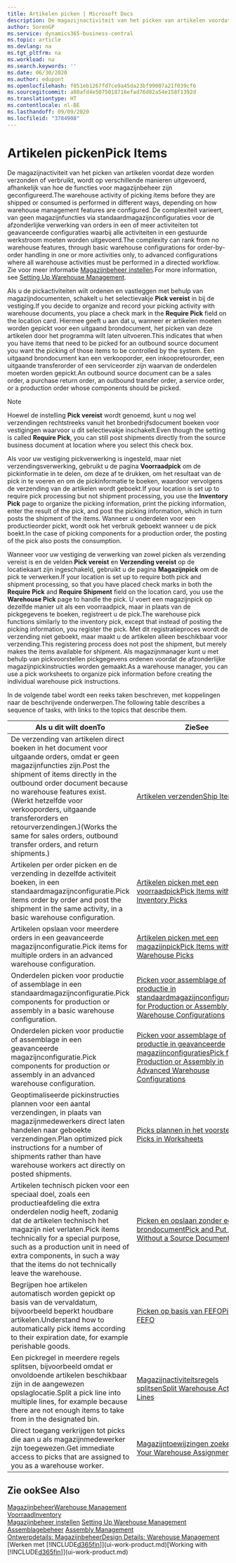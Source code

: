 ```yaml
---
title: Artikelen picken | Microsoft Docs
description: De magazijnactiviteit van het picken van artikelen voordat deze worden verzonden of verbruikt, wordt op verschillende manieren uitgevoerd, afhankelijk van hoe de functies voor magazijnbeheer zijn geconfigureerd. De complexiteit van de instelling varieert, van geen magazijnfuncties via standaardmagazijnconfiguraties voor de afzonderlijke verwerking van orders in een of meer activiteiten tot geavanceerde configuraties waarbij alle activiteiten in een gestuurde werkstroom moeten worden uitgevoerd.
author: SorenGP
ms.service: dynamics365-business-central
ms.topic: article
ms.devlang: na
ms.tgt_pltfrm: na
ms.workload: na
ms.search.keywords: ''
ms.date: 06/30/2020
ms.author: edupont
ms.openlocfilehash: f051eb1267fd7ce9a45da23bf99007a21f039cf6
ms.sourcegitcommit: a80afd4e5075018716efad76d82a54e158f1392d
ms.translationtype: HT
ms.contentlocale: nl-BE
ms.lasthandoff: 09/09/2020
ms.locfileid: "3784908"
---
```

# <a name="pick-items"></a><span data-ttu-id="58b0b-104">Artikelen picken</span><span class="sxs-lookup"><span data-stu-id="58b0b-104">Pick Items</span></span>

<span data-ttu-id="58b0b-105">De magazijnactiviteit van het picken van artikelen voordat deze worden verzonden of verbruikt, wordt op verschillende manieren uitgevoerd, afhankelijk van hoe de functies voor magazijnbeheer zijn geconfigureerd.</span><span class="sxs-lookup"><span data-stu-id="58b0b-105">The warehouse activity of picking items before they are shipped or consumed is performed in different ways, depending on how warehouse management features are configured.</span></span> <span data-ttu-id="58b0b-106">De complexiteit varieert, van geen magazijnfuncties via standaardmagazijnconfiguraties voor de afzonderlijke verwerking van orders in een of meer activiteiten tot geavanceerde configuraties waarbij alle activiteiten in een gestuurde werkstroom moeten worden uitgevoerd.</span><span class="sxs-lookup"><span data-stu-id="58b0b-106">The complexity can rank from no warehouse features, through basic warehouse configurations for order-by-order handling in one or more activities only, to advanced configurations where all warehouse activities must be performed in a directed workflow.</span></span> <span data-ttu-id="58b0b-107">Zie voor meer informatie [Magazijnbeheer instellen](warehouse-setup-warehouse.md).</span><span class="sxs-lookup"><span data-stu-id="58b0b-107">For more information, see [Setting Up Warehouse Management](warehouse-setup-warehouse.md).</span></span>

<span data-ttu-id="58b0b-108">Als u de pickactiviteiten wilt ordenen en vastleggen met behulp van magazijndocumenten, schakelt u het selectievakje **Pick vereist** in bij de vestiging.</span><span class="sxs-lookup"><span data-stu-id="58b0b-108">If you decide to organize and record your picking activity with warehouse documents, you place a check mark in the **Require Pick** field on the location card.</span></span> <span data-ttu-id="58b0b-109">Hiermee geeft u aan dat u, wanneer er artikelen moeten worden gepickt voor een uitgaand brondocument, het picken van deze artikelen door het programma wilt laten uitvoeren.</span><span class="sxs-lookup"><span data-stu-id="58b0b-109">This indicates that when you have items that need to be picked for an outbound source document you want the picking of those items to be controlled by the system.</span></span> <span data-ttu-id="58b0b-110">Een uitgaand brondocument kan een verkooporder, een inkoopretourorder, een uitgaande transferorder of een serviceorder zijn waarvan de onderdelen moeten worden gepickt.</span><span class="sxs-lookup"><span data-stu-id="58b0b-110">An outbound source document can be a sales order, a purchase return order, an outbound transfer order, a service order, or a production order whose components should be picked.</span></span>

> [!NOTE]
> <span data-ttu-id="58b0b-111">Hoewel de instelling **Pick vereist** wordt genoemd, kunt u nog wel verzendingen rechtstreeks vanuit het bronbedrijfsdocument boeken voor vestigingen waarvoor u dit selectievakje inschakelt.</span><span class="sxs-lookup"><span data-stu-id="58b0b-111">Even though the setting is called **Require Pick**, you can still post shipments directly from the source business document at location where you select this check box.</span></span>

<span data-ttu-id="58b0b-112">Als voor uw vestiging pickverwerking is ingesteld, maar niet verzendingsverwerking, gebruikt u de pagina **Voorraadpick** om de pickinformatie in te delen, om deze af te drukken, om het resultaat van de pick in te voeren en om de pickinformatie te boeken, waardoor vervolgens de verzending van de artikelen wordt geboekt.</span><span class="sxs-lookup"><span data-stu-id="58b0b-112">If your location is set up to require pick processing but not shipment processing, you use the **Inventory Pick** page to organize the picking information, print the picking information, enter the result of the pick, and post the picking information, which in turn posts the shipment of the items.</span></span> <span data-ttu-id="58b0b-113">Wanneer u onderdelen voor een productieorder pickt, wordt ook het verbruik geboekt wanneer u de pick boekt.</span><span class="sxs-lookup"><span data-stu-id="58b0b-113">In the case of picking components for a production order, the posting of the pick also posts the consumption.</span></span>

<span data-ttu-id="58b0b-114">Wanneer voor uw vestiging de verwerking van zowel picken als verzending vereist is en de velden **Pick vereist** en **Verzending vereist** op de locatiekaart zijn ingeschakeld, gebruikt u de pagina **Magazijnpick** om de pick te verwerken.</span><span class="sxs-lookup"><span data-stu-id="58b0b-114">If your location is set up to require both pick and shipment processing, so that you have placed check marks in both the **Require Pick** and **Require Shipment** field on the location card, you use the **Warehouse Pick** page to handle the pick.</span></span> <span data-ttu-id="58b0b-115">U voert een magazijnpick op dezelfde manier uit als een voorraadpick, maar in plaats van de pickgegevens te boeken, registreert u de pick.</span><span class="sxs-lookup"><span data-stu-id="58b0b-115">The warehouse pick functions similarly to the inventory pick, except that instead of posting the picking information, you register the pick.</span></span> <span data-ttu-id="58b0b-116">Met dit registratieproces wordt de verzending niet geboekt, maar maakt u de artikelen alleen beschikbaar voor verzending.</span><span class="sxs-lookup"><span data-stu-id="58b0b-116">This registering process does not post the shipment, but merely makes the items available for shipment.</span></span> <span data-ttu-id="58b0b-117">Als magazijnmanager kunt u met behulp van pickvoorstellen pickgegevens ordenen voordat de afzonderlijke magazijnpickinstructies worden gemaakt.</span><span class="sxs-lookup"><span data-stu-id="58b0b-117">As a warehouse manager, you can use a pick worksheets to organize pick information before creating the individual warehouse pick instructions.</span></span>

<span data-ttu-id="58b0b-118">In de volgende tabel wordt een reeks taken beschreven, met koppelingen naar de beschrijvende onderwerpen.</span><span class="sxs-lookup"><span data-stu-id="58b0b-118">The following table describes a sequence of tasks, with links to the topics that describe them.</span></span>   

|<span data-ttu-id="58b0b-119">**Als u dit wilt doen**</span><span class="sxs-lookup"><span data-stu-id="58b0b-119">**To**</span></span>|<span data-ttu-id="58b0b-120">**Zie**</span><span class="sxs-lookup"><span data-stu-id="58b0b-120">**See**</span></span>|
|------------|-------------|  
|<span data-ttu-id="58b0b-121">De verzending van artikelen direct boeken in het document voor uitgaande orders, omdat er geen magazijnfuncties zijn.</span><span class="sxs-lookup"><span data-stu-id="58b0b-121">Post the shipment of items directly in the outbound order document because no warehouse features exist.</span></span> <span data-ttu-id="58b0b-122">(Werkt hetzelfde voor verkooporders, uitgaande transferorders en retourverzendingen.)</span><span class="sxs-lookup"><span data-stu-id="58b0b-122">(Works the same for sales orders, outbound transfer orders, and return shipments.)</span></span>|[<span data-ttu-id="58b0b-123">Artikelen verzenden</span><span class="sxs-lookup"><span data-stu-id="58b0b-123">Ship Items</span></span>](warehouse-how-ship-items.md)|  
|<span data-ttu-id="58b0b-124">Artikelen per order picken en de verzending in dezelfde activiteit boeken, in een standaardmagazijnconfiguratie.</span><span class="sxs-lookup"><span data-stu-id="58b0b-124">Pick items order by order and post the shipment in the same activity, in a basic warehouse configuration.</span></span>|[<span data-ttu-id="58b0b-125">Artikelen picken met een voorraadpick</span><span class="sxs-lookup"><span data-stu-id="58b0b-125">Pick Items with Inventory Picks</span></span>](warehouse-how-to-pick-items-with-inventory-picks.md)|
|<span data-ttu-id="58b0b-126">Artikelen opslaan voor meerdere orders in een geavanceerde magazijnconfiguratie.</span><span class="sxs-lookup"><span data-stu-id="58b0b-126">Pick items for multiple orders in an advanced warehouse configuration.</span></span>|[<span data-ttu-id="58b0b-127">Artikelen picken met een magazijnpick</span><span class="sxs-lookup"><span data-stu-id="58b0b-127">Pick Items with Warehouse Picks</span></span>](warehouse-how-to-pick-items-for-warehouse-shipment.md)|  
|<span data-ttu-id="58b0b-128">Onderdelen picken voor productie of assemblage in een standaardmagazijnconfiguratie.</span><span class="sxs-lookup"><span data-stu-id="58b0b-128">Pick components for production or assembly in a basic warehouse configuration.</span></span>|[<span data-ttu-id="58b0b-129">Picken voor assemblage of productie in standaardmagazijnconfiguraties</span><span class="sxs-lookup"><span data-stu-id="58b0b-129">Pick for Production or Assembly in Basic Warehouse Configurations</span></span>](warehouse-how-to-pick-for-production.md)|
|<span data-ttu-id="58b0b-130">Onderdelen picken voor productie of assemblage in een geavanceerde magazijnconfiguratie.</span><span class="sxs-lookup"><span data-stu-id="58b0b-130">Pick components for production or assembly in an advanced warehouse configuration.</span></span>|[<span data-ttu-id="58b0b-131">Picken voor assemblage of productie in geavanceerde magazijnconfiguraties</span><span class="sxs-lookup"><span data-stu-id="58b0b-131">Pick for Production or Assembly in Advanced Warehouse Configurations</span></span>](warehouse-how-to-pick-for-internal-operations-in-advanced-warehousing.md)|  
|<span data-ttu-id="58b0b-132">Geoptimaliseerde pickinstructies plannen voor een aantal verzendingen, in plaats van magazijnmedewerkers direct laten handelen naar geboekte verzendingen.</span><span class="sxs-lookup"><span data-stu-id="58b0b-132">Plan optimized pick instructions for a number of shipments rather than have warehouse workers act directly on posted shipments.</span></span>|[<span data-ttu-id="58b0b-133">Picks plannen in het voorstel</span><span class="sxs-lookup"><span data-stu-id="58b0b-133">Plan Picks in Worksheets</span></span>](warehouse-how-to-plan-picks-in-worksheets.md)|  
|<span data-ttu-id="58b0b-134">Artikelen technisch picken voor een speciaal doel, zoals een productieafdeling die extra onderdelen nodig heeft, zodanig dat de artikelen technisch het magazijn niet verlaten.</span><span class="sxs-lookup"><span data-stu-id="58b0b-134">Pick items technically for a special purpose, such as a production unit in need of extra components, in such a way that the items do not technically leave the warehouse.</span></span>|[<span data-ttu-id="58b0b-135">Picken en opslaan zonder een brondocument</span><span class="sxs-lookup"><span data-stu-id="58b0b-135">Pick and Put Away Without a Source Document</span></span>](warehouse-how-to-create-put-aways-from-internal-put-aways.md)|
|<span data-ttu-id="58b0b-136">Begrijpen hoe artikelen automatisch worden gepickt op basis van de vervaldatum, bijvoorbeeld beperkt houdbare artikelen.</span><span class="sxs-lookup"><span data-stu-id="58b0b-136">Understand how to automatically pick items according to their expiration date, for example perishable goods.</span></span>|[<span data-ttu-id="58b0b-137">Picken op basis van FEFO</span><span class="sxs-lookup"><span data-stu-id="58b0b-137">Picking By FEFO</span></span>](warehouse-picking-by-fefo.md)|
|<span data-ttu-id="58b0b-138">Een pickregel in meerdere regels splitsen, bijvoorbeeld omdat er onvoldoende artikelen beschikbaar zijn in de aangewezen opslaglocatie.</span><span class="sxs-lookup"><span data-stu-id="58b0b-138">Split a pick line into multiple lines, for example because there are not enough items to take from in the designated bin.</span></span>|[<span data-ttu-id="58b0b-139">Magazijnactiviteitsregels splitsen</span><span class="sxs-lookup"><span data-stu-id="58b0b-139">Split Warehouse Activity Lines</span></span>](warehouse-how-to-split-warehouse-activity-lines.md)|
|<span data-ttu-id="58b0b-140">Direct toegang verkrijgen tot picks die aan u als magazijnmedewerker zijn toegewezen.</span><span class="sxs-lookup"><span data-stu-id="58b0b-140">Get immediate access to picks that are assigned to you as a warehouse worker.</span></span>|[<span data-ttu-id="58b0b-141">Magazijntoewijzingen zoeken</span><span class="sxs-lookup"><span data-stu-id="58b0b-141">Find Your Warehouse Assignments</span></span>](warehouse-how-to-find-your-warehouse-assignments.md)|  

## <a name="see-also"></a><span data-ttu-id="58b0b-142">Zie ook</span><span class="sxs-lookup"><span data-stu-id="58b0b-142">See Also</span></span>  
[<span data-ttu-id="58b0b-143">Magazijnbeheer</span><span class="sxs-lookup"><span data-stu-id="58b0b-143">Warehouse Management</span></span>](warehouse-manage-warehouse.md)  
[<span data-ttu-id="58b0b-144">Voorraad</span><span class="sxs-lookup"><span data-stu-id="58b0b-144">Inventory</span></span>](inventory-manage-inventory.md)  
<span data-ttu-id="58b0b-145">[Magazijnbeheer instellen](warehouse-setup-warehouse.md)   </span><span class="sxs-lookup"><span data-stu-id="58b0b-145">[Setting Up Warehouse Management](warehouse-setup-warehouse.md)   </span></span>  
<span data-ttu-id="58b0b-146">[Assemblagebeheer](assembly-assemble-items.md)  </span><span class="sxs-lookup"><span data-stu-id="58b0b-146">[Assembly Management](assembly-assemble-items.md)  </span></span>  
[<span data-ttu-id="58b0b-147">Ontwerpdetails: Magazijnbeheer</span><span class="sxs-lookup"><span data-stu-id="58b0b-147">Design Details: Warehouse Management</span></span>](design-details-warehouse-management.md)  
<span data-ttu-id="58b0b-148">[Werken met [!INCLUDE[d365fin](includes/d365fin_md.md)]](ui-work-product.md)</span><span class="sxs-lookup"><span data-stu-id="58b0b-148">[Working with [!INCLUDE[d365fin](includes/d365fin_md.md)]](ui-work-product.md)</span></span>
